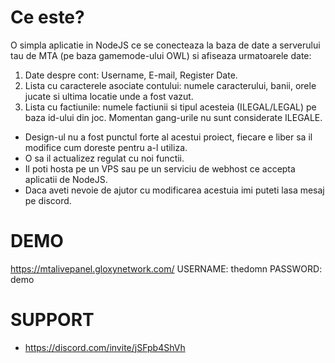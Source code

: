 
# Ce este?
O simpla aplicatie in NodeJS ce se conecteaza la baza de date a serverului tau de MTA (pe baza gamemode-ului OWL) si afiseaza urmatoarele date:

1. Date despre cont: Username, E-mail, Register Date.
2. Lista cu caracterele asociate contului: numele caracterului, banii, orele jucate si ultima locatie unde a fost vazut.
3. Lista cu factiunile: numele factiunii si tipul acesteia (ILEGAL/LEGAL) pe baza id-ului din joc. Momentan gang-urile nu sunt considerate ILEGALE.

- Design-ul nu a fost punctul forte al acestui proiect, fiecare e liber sa il modifice cum doreste pentru a-l utiliza.
- O sa il actualizez regulat cu noi functii.
- Il poti hosta pe un VPS sau pe un serviciu de webhost ce accepta aplicatii de NodeJS.
- Daca aveti nevoie de ajutor cu modificarea acestuia imi puteti lasa mesaj pe discord.

# DEMO 
https://mtalivepanel.gloxynetwork.com/
USERNAME: thedomn
PASSWORD: demo

# SUPPORT
- https://discord.com/invite/jSFpb4ShVh
